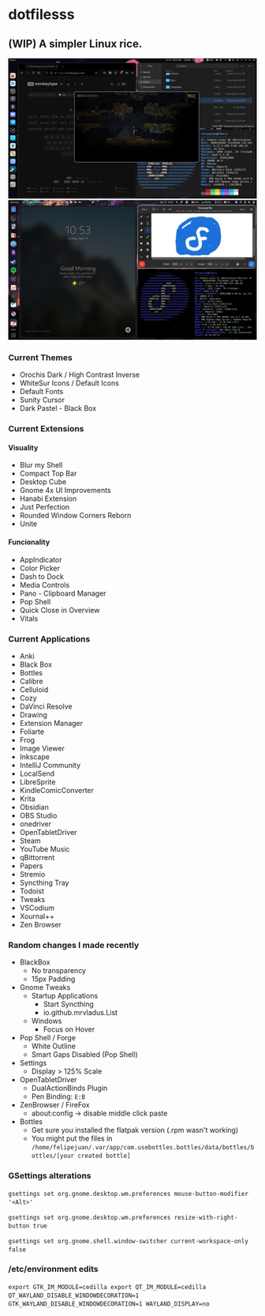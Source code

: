 # dotfilesss
## (WIP) A simpler Linux rice.
![](https://github.com/felipe-juan/dotfilesss/blob/main/Screenshot%20from%202024-10-22%2010-11-36.png)
![](https://github.com/felipe-juan/dotfilesss/blob/main/Screenshot%20From%202025-04-13%2010-53-18.png)

### Current Themes
- Orochis Dark / High Contrast Inverse
- WhiteSur Icons / Default Icons
- Default Fonts
- Sunity Cursor
- Dark Pastel - Black Box

### Current Extensions
#### Visuality
- Blur my Shell
- Compact Top Bar
- Desktop Cube
- Gnome 4x UI Improvements
- Hanabi Extension
- Just Perfection
- Rounded Window Corners Reborn
- Unite

#### Funcionality
- AppIndicator
- Color Picker
- Dash to Dock
- Media Controls
- Pano - Clipboard Manager
- Pop Shell
- Quick Close in Overview
- Vitals

### Current Applications
- Anki
- Black Box
- Bottles
- Calibre
- Celluloid
- Cozy
- DaVinci Resolve
- Drawing
- Extension Manager
- Foliarte
- Frog 
- Image Viewer
- Inkscape
- IntelliJ Community
- LocalSend
- LibreSprite
- KindleComicConverter
- Krita
- Obsidian
- OBS Studio
- onedriver
- OpenTabletDriver
- Steam
- YouTube Music
- qBittorrent
- Papers
- Stremio
- Syncthing Tray
- Todoist
- Tweaks
- VSCodium
- Xournal++
- Zen Browser

### Random changes I made recently
- BlackBox
  - No transparency
  - 15px Padding
- Gnome Tweaks
  - Startup Applications
    - Start Syncthing
    - io.github.mrvladus.List
  - Windows
    - Focus on Hover 
- Pop Shell / Forge
  - White Outline
  - Smart Gaps Disabled (Pop Shell)
- Settings
  - Display > 125% Scale
- OpenTabletDriver
  - DualActionBinds Plugin
  - Pen Binding: `E:B`
- ZenBrowser / FireFox
  - about:config -> disable middle click paste
- Bottles
  - Get sure you installed the flatpak version (.rpm wasn't working)
  - You might put the files in `/home/felipejuan/.var/app/com.usebottles.bottles/data/bottles/bottles/[your created bottle]`   

### GSettings alterations
`gsettings set org.gnome.desktop.wm.preferences mouse-button-modifier '<Alt>'`

`gsettings set org.gnome.desktop.wm.preferences resize-with-right-button true`

`gsettings set org.gnome.shell.window-switcher current-workspace-only false`

### /etc/environment edits
`export GTK_IM_MODULE=cedilla
export QT_IM_MODULE=cedilla
QT_WAYLAND_DISABLE_WINDOWDECORATION=1
GTK_WAYLAND_DISABLE_WINDOWDECORATION=1
WAYLAND_DISPLAY=no`

